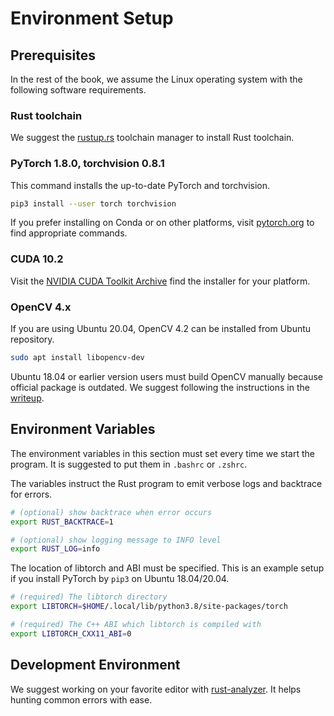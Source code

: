# Environment Setup

## Prerequisites

In the rest of the book, we assume the Linux operating system with the following software requirements.

### Rust toolchain

We suggest the [rustup.rs](https://rustup.rs/) toolchain manager to install Rust toolchain.

### PyTorch 1.8.0, torchvision 0.8.1

This command installs the up-to-date PyTorch and torchvision.

```sh
pip3 install --user torch torchvision
```

If you prefer installing on Conda or on other platforms, visit [pytorch.org](https://pytorch.org/) to find appropriate commands.

### CUDA 10.2

Visit the [NVIDIA CUDA Toolkit Archive](https://developer.nvidia.com/cuda-toolkit-archive) find the installer for your platform.

### OpenCV 4.x

If you are using Ubuntu 20.04, OpenCV 4.2 can be installed from Ubuntu repository.

```sh
sudo apt install libopencv-dev
```

Ubuntu 18.04 or earlier version users must build OpenCV manually because official package is outdated. We suggest following the instructions in the [writeup](https://www.pyimagesearch.com/2018/08/15/how-to-install-opencv-4-on-ubuntu/).

## Environment Variables

The environment variables in this section must set every time we start the program. It is suggested to put them in `.bashrc` or `.zshrc`.

The variables instruct the Rust program to emit verbose logs and backtrace for errors.

```sh
# (optional) show backtrace when error occurs
export RUST_BACKTRACE=1

# (optional) show logging message to INFO level
export RUST_LOG=info
```

The location of libtorch and ABI must be specified. This is an example setup if you install PyTorch by `pip3` on Ubuntu 18.04/20.04.

```sh
# (required) The libtorch directory
export LIBTORCH=$HOME/.local/lib/python3.8/site-packages/torch

# (required) The C++ ABI which libtorch is compiled with
export LIBTORCH_CXX11_ABI=0
```


## Development Environment

We suggest working on your favorite editor with [rust-analyzer](https://rust-analyzer.github.io/manual.html). It helps hunting common errors with ease.
